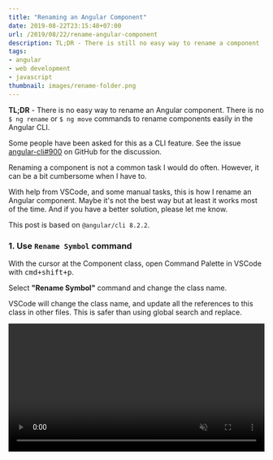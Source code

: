 ```yaml
---
title: "Renaming an Angular Component"
date: 2019-08-22T23:15:48+07:00
url: /2019/08/22/rename-angular-component
description: TL;DR - There is still no easy way to rename a component
tags:
- angular
- web development
- javascript
thumbnail: images/rename-folder.png
---
```


<p class="lead"><strong>TL;DR</strong> - There is no easy way to rename an Angular component.
There is no <code>$ ng rename</code> or <code>$ ng move</code> commands to rename components easily in the Angular CLI.</p>

Some people have been asked for this as a CLI feature. See the issue [angular-cli#900](https://github.com/angular/angular-cli/issues/900) on GitHub for the discussion.

Renaming a component is not a common task I would do often.
However, it can be a bit cumbersome when I have to.

With help from VSCode, and some manual tasks, this is how I rename an Angular component.
Maybe it's not the best way but at least it works most of the time. And if you have a better solution, please let me know.

This post is based on `@angular/cli 8.2.2`.

### 1. Use `Rename Symbol` command

With the cursor at the Component class, open Command Palette in VSCode with <kbd>cmd+shift+p</kbd>.

Select **"Rename Symbol"** command and change the class name.

VSCode will change the class name, and update all the references to this class in other files.
This is safer than using global search and replace.

<video src="images/rename-symbol.mp4" width="100%" autoplay muted controls>

### 2. Save all files with `Save All` command

When VSCode changes the symbol name, it will open all updated files but will not save the changes to disk.

A quick way to save all files is also using the command palette.

<kbd>cmd+shift+p</kbd> and select **"File: Save All"**.

<video src="images/save-all.mp4" width="100%" autoplay muted controls>

### 3. Rename folder and file names manually

Rename the component's folder and files names to the new name.
This is done manually from VSCode's file explorer.

![rename folder](images/rename-folder.png)

![rename files](images/rename-files.png)

VSCode will prompt to update import paths in other files. Select Yes.

![rename files](images/auto-update-imports.png)

### 4. Update paths in component decorator

Back to the component class, update paths in component decorator
with new file names that were changed in the previous step.

<video src="images/update-references.mp4" width="100%" autoplay muted controls>

### 5. Update component selector used in the templates

Since the component's selector is changed, there will be a need to update component's template tag in other templates too.

![update template tag](images/update-template-tag.png)

### 6. Update component name in its spec file

Update component's name in its spec file `*.spec.ts` to make the unit test report correct with updated name.

<video src="images/update-spec.mp4" width="100%" autoplay muted controls>

### 7. Verify

Check if everything is still working.

I like to run unit tests and run the production build commands
just to see if there is any error reported.

- `$ ng test`
- `$ ng build --prod`

If not, I *assume* renaming the component is done. 🤞

![production build](images/prod-build.png)
